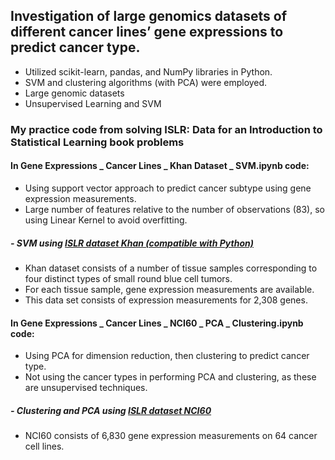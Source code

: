 ## Investigation of large genomics datasets of different cancer lines’ gene expressions to predict cancer type.
* Utilized scikit-learn, pandas, and NumPy libraries in Python.
* SVM and clustering algorithms (with PCA) were employed.
* Large genomic datasets
* Unsupervised Learning and SVM

### My practice code from solving ISLR: Data for an Introduction to Statistical Learning book problems
#### In Gene Expressions _ Cancer Lines _ Khan Dataset _ SVM.ipynb code:
* Using support vector approach to predict cancer subtype using gene expression measurements.
* Large number of features relative to the number of observations (83), so using Linear Kernel to avoid overfitting.
##### - SVM using [ISLR dataset Khan (compatible with Python)](https://github.com/emredjan/ISL-python/tree/master/datasets)
* Khan dataset consists of a number of tissue samples corresponding to four distinct types of small round blue cell tumors.
* For each tissue sample, gene expression measurements are available.
* This data set consists of expression measurements for 2,308 genes.

#### In Gene Expressions _ Cancer Lines _ NCI60 _ PCA _ Clustering.ipynb code:
* Using PCA for dimension reduction, then clustering to predict cancer type.
* Not using the cancer types in performing PCA and clustering, as these are unsupervised techniques.
##### - Clustering and PCA using [ISLR dataset NCI60](https://github.com/emredjan/ISL-python/tree/master/datasets)
* NCI60 consists of 6,830 gene expression measurements on 64 cancer cell lines.

